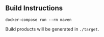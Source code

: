 ## Build Instructions

```
docker-compose run --rm maven
```

Build products will be generated in `./target`.
